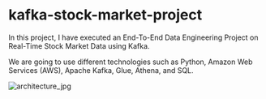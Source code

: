 # kafka-stock-market-project
In this project, I have executed an End-To-End Data Engineering Project on Real-Time Stock Market Data using Kafka.

We are going to use different technologies such as Python, Amazon Web Services (AWS), Apache Kafka, Glue, Athena, and SQL.

![architecture_jpg]([[image-url](https://github.com/kumarvivek734/kafka-stock-market-project/blob/main/Architecture.jpg](https://github.com/kumarvivek734/kafka-stock-market-project/blob/main/Architecture.jpg?raw=true)))



